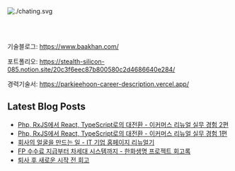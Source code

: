 ##
![./chating.svg](https://d2ut7x8yqv441q.cloudfront.net/github/chating.svg)
##

<br />

기술블로그: https://www.baakhan.com/

포트폴리오: https://stealth-silicon-085.notion.site/20c3f6eec87b800580c2d4686640e284/

경력기술서: https://parkjeehoon-career-description.vercel.app/


## Latest Blog Posts

- [Php, RxJS에서 React, TypeScript로의 대전환 - 이커머스 리뉴얼 실무 경험 2편](https://www.baakhan.com/posts/Php,-RxJS에서-React,-TypeScript로의-대전환---이커머스-리뉴얼-실무-경험-2편)
- [Php, RxJS에서 React, TypeScript로의 대전환 - 이커머스 리뉴얼 실무 경험 1편](https://www.baakhan.com/posts/Php,-RxJS에서-React,-TypeScript로의-대전환---이커머스-리뉴얼-실무-경험-1편)
- [회사의 얼굴을 만드는 일 - IT 기업 홈페이지 리뉴얼기](https://www.baakhan.com/posts/회사의-얼굴을-만드는-일---IT-기업-홈페이지-리뉴얼기)
- [FP 수수료 지급부터 차세대 시스템까지 - 한화생명 프로젝트 회고록](https://www.baakhan.com/posts/FP-수수료-지급부터-차세대-시스템까지---한화생명-프로젝트-회고록)
- [퇴사 후 새로운 시작 전 회고](https://www.baakhan.com/posts/퇴사-후-새로운-시작-전-회고)




